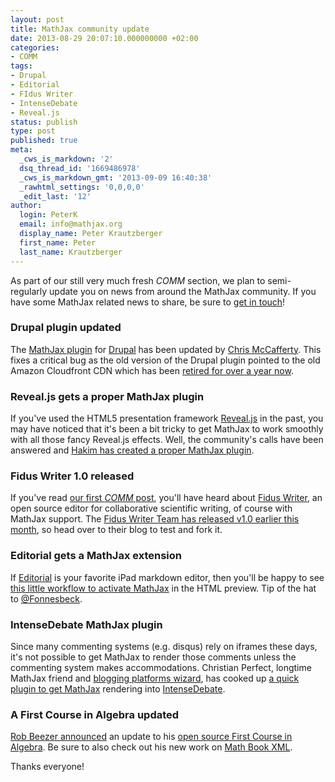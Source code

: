 ```yaml
---
layout: post
title: MathJax community update
date: 2013-08-29 20:07:10.000000000 +02:00
categories:
- COMM
tags:
- Drupal
- Editorial
- FIdus Writer
- IntenseDebate
- Reveal.js
status: publish
type: post
published: true
meta:
  _cws_is_markdown: '2'
  dsq_thread_id: '1669486978'
  _cws_is_markdown_gmt: '2013-09-09 16:40:38'
  _rawhtml_settings: '0,0,0,0'
  _edit_last: '12'
author:
  login: PeterK
  email: info@mathjax.org
  display_name: Peter Krautzberger
  first_name: Peter
  last_name: Krautzberger
---
```


As part of our still very much fresh _COMM_ section, we plan to semi-regularly update you on news from around the MathJax community. If you have some MathJax related news to share, be sure to [get in touch](https://www.mathjax.org/#contact)!

### Drupal plugin updated

The [MathJax plugin](https://drupal.org/node/2065935) for [Drupal](https://drupal.org/) has been updated by [Chris McCafferty](https://drupal.org/user/1850070). This fixes a critical bug as the old version of the Drupal plugin pointed to the old Amazon Cloudfront CDN which has been [retired for over a year now](http://www.mathjax.org/upcoming-changes-to-the-cdn/).

### Reveal.js gets a proper MathJax plugin

If you've used the HTML5 presentation framework [Reveal.js](http://lab.hakim.se/reveal-js/) in the past, you may have noticed that it's been a bit tricky to get MathJax to work smoothly with all those fancy Reveal.js effects. Well, the community's calls have been answered and [Hakim has created a proper MathJax plugin](https://github.com/hakimel/reveal.js/issues/531#issuecomment-22836478).

### Fidus Writer 1.0 released

If you've read [our first _COMM_ post](http://www.mathjax.org/introducing-comm-interview-at-fidus-writer/), you'll have heard about [Fidus Writer](http://fiduswriter.org/), an open source editor for collaborative scientific writing, of course with MathJax support. The [Fidus Writer Team has released v1.0 earlier this month](http://fiduswriter.org/2013/08/11/version-1-0-released/), so head over to their blog to test and fork it.

### Editorial gets a MathJax extension

If [Editorial](http://omz-software.com/editorial/) is your favorite iPad markdown editor, then you'll be happy to see [this little workflow to activate MathJax](http://editorial-app.appspot.com/workflow/6270652252160000/tc9bVSzxhzI) in the HTML preview. Tip of the hat to [@Fonnesbeck](https://twitter.com/fonnesbeck/status/368095113064751105).

### IntenseDebate MathJax plugin

Since many commenting systems (e.g. disqus) rely on iframes these days, it's not possible to get MathJax to render those comments unless the commenting system makes accommodations. Christian Perfect, longtime MathJax friend and [blogging platforms wizard](http://checkmyworking.com/2012/01/how-to-get-beautifully-typeset-maths-on-your-blog/), has cooked up [a quick plugin to get MathJax](https://gist.github.com/christianp/6376614) rendering into [IntenseDebate](http://www.intensedebate.com/).

### A First Course in Algebra updated

[Rob Beezer announced](https://groups.google.com/d/msg/mathjax-users/2KjQgbjmMkI/vo_vOFpmgJIJ) an update to his [open source First Course in Algebra](http://linear.pugetsound.edu/html/fcla.html). Be sure to also check out his new work on [Math Book XML](http://wiki.sagemath.org/mathbook).

Thanks everyone!
